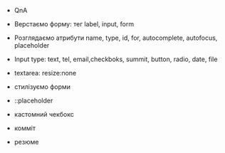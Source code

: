 - QnA

- Верстаємо форму: тег label, input, form
- Розглядаємо атрибути name, type, id, for, autocomplete, autofocus, placeholder
- Input type: text, tel, email,checkboks, summit, button, radio, date, file
- textarea: resize:none
- стилізуємо форми
- ::placeholder
- кастомний чекбокс
- комміт
- резюме
